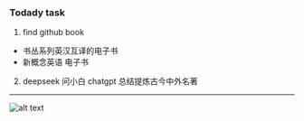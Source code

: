 ### Todady task
1. find github book
 - 书丛系列英汉互译的电子书
 - 新概念英语 电子书
2. deepseek 问小白 chatgpt 总结提炼古今中外名著

---
![alt text](https://upload-bbs.miyoushe.com/upload/2022/11/01/266607709/6cc988d046df34315681e50f9c9f299c_1259576169906078498.PNG?x-oss-process=image//resize,s_600/quality,q_80/auto-orient,0/interlace,1/format,png)